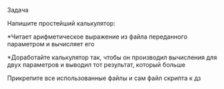 Задача

Напишите простейший калькулятор:

*Читает арифметическое выражение из файла переданного параметром и вычисляет его

*Доработайте калькулятор так, чтобы он производил вычисления для двух параметров и выводил тот результат, который больше

Прикрепите все использованные файлы и сам файл скрипта к дз
